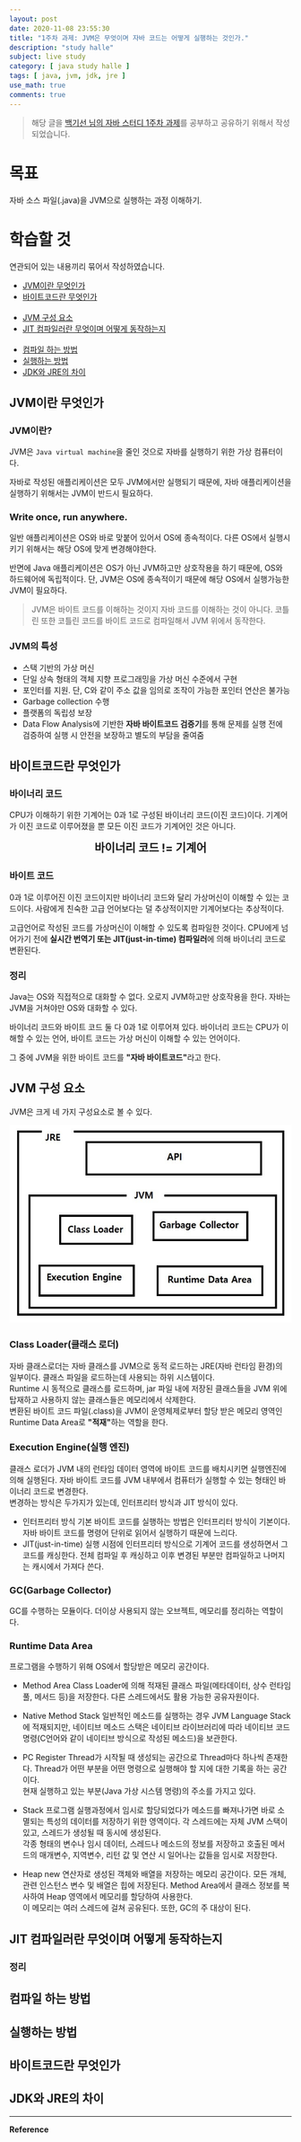 ```yaml
---
layout: post
date: 2020-11-08 23:55:30
title: "1주차 과제: JVM은 무엇이며 자바 코드는 어떻게 실행하는 것인가."
description: "study halle"
subject: live study
category: [ java study halle ]
tags: [ java, jvm, jdk, jre ]
use_math: true
comments: true
---
```


> 해당 글을 [백기선 님의 자바 스터디 1주차 과제](https://github.com/whiteship/live-study/issues/1)를 공부하고 공유하기 위해서 작성되었습니다.

# 목표

자바 소스 파일(.java)을 JVM으로 실행하는 과정 이해하기.

# 학습할 것

연관되어 있는 내용끼리 묶어서 작성하였습니다.

+ [JVM이란 무엇인가](#jvm이란-무엇인가)
+ [바이트코드란 무엇인가](#바이트코드란-무엇인가)   
&nbsp;<br/>
+ [JVM 구성 요소](#jvm-구성-요소)
+ [JIT 컴파일러란 무엇이며 어떻게 동작하는지](#jit-컴파일러란-무엇이며-어떻게-동작하는지)   
&nbsp;<br/>
+ [컴파일 하는 방법](#컴파일-하는-방법)
+ [실행하는 방법](#실행하는-방법)
+ [JDK와 JRE의 차이](#jdk와-jre의-차이)

## JVM이란 무엇인가

### JVM이란?

JVM은 `Java virtual machine`을 줄인 것으로 자바를 실행하기 위한 가상 컴퓨터이다.

자바로 작성된 애플리케이션은 모두 JVM에서만 실행되기 때문에, 자바 애플리케이션을 실행하기 위해서는 JVM이 반드시 필요하다.

### Write once, run anywhere.

일반 애플리케이션은 OS와 바로 맞붙어 있어서 OS에 종속적이다. 다른 OS에서 실행시키기 위해서는 해당 OS에 맞게 변경해야한다.

반면에 Java 애플리케이션은 OS가 아닌 JVM하고만 상호작용을 하기 때문에, OS와 하드웨어에 독립적이다. 단, JVM은 OS에 종속적이기 때문에 해당 OS에서 실행가능한 JVM이 필요하다.

> JVM은 바이트 코드를 이해하는 것이지 자바 코드를 이해하는 것이 아니다. 코틀린 또한 코틀린 코드를 바이트 코드로 컴파일해서 JVM 위에서 동작한다.

### JVM의 특성

+ 스택 기반의 가상 머신
+ 단일 상속 형태의 객체 지향 프로그래밍을 가상 머신 수준에서 구현
+ 포인터를 지원. 단, C와 같이 주소 값을 임의로 조작이 가능한 포인터 연산은 불가능
+ Garbage collection 수행
+ 플랫폼의 독립성 보장
+ Data Flow Analysis에 기반한 <b>자바 바이트코드 검증기</b>를 통해 문제를 실행 전에 검증하여 실행 시 안전을 보장하고 별도의 부담을 줄여줌

## 바이트코드란 무엇인가

### 바이너리 코드

CPU가 이해하기 위한 기계어는 0과 1로 구성된 바이너리 코드(이진 코드)이다. 기계어가 이진 코드로 이루어졌을 뿐 모든 이진 코드가 기계어인 것은 아니다.

<center style="font-size:20px;"><b>바이너리 코드 != 기계어</b></center>

### 바이트 코드

0과 1로 이루어진 이진 코드이지만 바이너리 코드와 달리 가상머신이 이해할 수 있는 코드이다. 사람에게 친숙한 고급 언어보다는 덜 추상적이지만 기계어보다는 추상적이다.

고급언어로 작성된 코드를 가상머신이 이해할 수 있도록 컴파일한 것이다. CPU에게 넘어가기 전에 <b>실시간 번역기 또는 JIT(just-in-time) 컴파일러</b>에 의해 바이너리 코드로 변환된다.

### 정리

Java는 OS와 직접적으로 대화할 수 없다. 오로지 JVM하고만 상호작용을 한다. 자바는 JVM을 거쳐야만 OS와 대화할 수 있다.

바이너리 코드와 바이트 코드 둘 다 0과 1로 이루어져 있다. 바이너리 코드는 CPU가 이해할 수 있는 언어, 바이트 코드는 가상 머신이 이해할 수 있는 언어이다.

그 중에 JVM을 위한 바이트 코드를 <b>"자바 바이트코드"</b>라고 한다.

## JVM 구성 요소

JVM은 크게 네 가지 구성요소로 볼 수 있다.

![jvm 구성 요소](/assets/img/study/jvm.jpeg)

### Class Loader(클래스 로더)

자바 클래스로더는 자바 클래스를 JVM으로 동적 로드하는 JRE(자바 런타임 환경)의 일부이다. 클래스 파일을 로드하는데 사용되는 하위 시스템이다.  
Runtime 시 동적으로 클래스를 로드하며, jar 파일 내에 저장된 클래스들을 JVM 위에 탑재하고 사용하지 않는 클래스들은 메모리에서 삭제한다.    
변환된 바이트 코드 파일(.class)을 JVM이 운영체제로부터 할당 받은 메모리 영역인 Runtime Data Area로 <b>"적재"</b>하는 역할을 한다.

### Execution Engine(실행 엔진)
클래스 로더가 JVM 내의 런타임 데이터 영역에 바이트 코드를 배치시키면 실행엔진에 의해 실행된다. 자바 바이트 코드를 JVM 내부에서 컴퓨터가 실행할 수 있는 형태인 바이너리 코드로 변경한다.  
변경하는 방식은 두가지가 있는데, 인터프리터 방식과 JIT 방식이 있다.

+ 인터프리터 방식
기본 바이트 코드를 실행하는 방법은 인터프리터 방식이 기본이다. 자바 바이트 코드를 명령어 단위로 읽어서 실행하기 때문에 느리다.
+ JIT(just-in-time)
실행 시점에 인터프리터 방식으로 기계어 코드를 생성하면서 그 코드를 캐싱한다. 전체 컴파일 후 캐싱하고 이후 변경된 부분만 컴파일하고 나머지는 캐시에서 가져다 쓴다.

### GC(Garbage Collector)

GC를 수행하는 모듈이다. 더이상 사용되지 않는 오브젝트, 메모리를 정리하는 역할이다.

### Runtime Data Area

프로그램을 수행하기 위해 OS에서 할당받은 메모리 공간이다.

+ Method Area
Class Loader에 의해 적재된 클래스 파일(메타데이터, 상수 런타임 풀, 메서드 등)을 저장한다. 다른 스레드에서도 활용 가능한 공유자원이다.

+ Native Method Stack
일반적인 메소드를 실행하는 경우 JVM Language Stack에 적재되지만, 네이티브 메소드 스택은 네이티브 라이브러리에 따라 네이티브 코드 명령(C언어와 같이 네이티브 방식으로 작성된 메소드)을 보관한다.

+ PC Register
Thread가 시작될 때 생성되는 공간으로 Thread마다 하나씩 존재한다. Thread가 어떤 부분을 어떤 명령으로 실행해야 할 지에 대한 기록을 하는 공간이다.  
현재 실행하고 있는 부분(Java 가상 시스템 명령)의 주소를 가지고 있다.

+ Stack
프로그램 실행과정에서 임시로 할당되었다가 메소드를 빠져나가면 바로 소멸되는 특성의 데이터를 저장하기 위한 영역이다. 각 스레드에는 자체 JVM 스택이 있고, 스레드가 생성될 때 동시에 생성된다.  
각종 형태의 변수나 임시 데이터, 스레드나 메소드의 정보를 저장하고 호출된 메서드의 매개변수, 지역변수, 리턴 값 및 연산 시 일어나는 값들을 임시로 저장한다.

+ Heap
new 연산자로 생성된 객체와 배열을 저장하는 메모리 공간이다. 모든 개체, 관련 인스턴스 변수 및 배열은 힙에 저장된다. Method Area에서 클래스 정보를 복사하여 Heap 영역에서 메모리를 할당하여 사용한다.  
이 메모리는 여러 스레드에 걸쳐 공유된다. 또한, GC의 주 대상이 된다.

## JIT 컴파일러란 무엇이며 어떻게 동작하는지







### 정리

## 컴파일 하는 방법





## 실행하는 방법





## 바이트코드란 무엇인가


## JDK와 JRE의 차이

---
**Reference**
